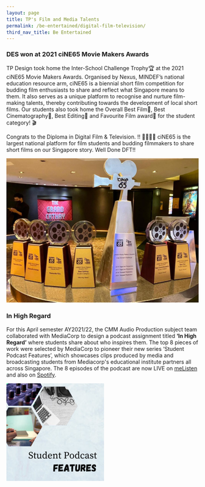 ```yaml
---
layout: page
title: TP's Film and Media Talents
permalink: /be-entertained/digital-film-television/
third_nav_title: Be Entertained
---
```

### DES won at 2021 ciNE65 Movie Makers Awards
TP Design took home the Inter-School Challenge Trophy🏆  at the 2021 ciNE65 Movie Makers Awards. Organised by Nexus, MINDEF’s national education resource arm, ciNE65 is a biennial short film competition for budding film enthusiasts to share and reflect what Singapore means to them. It also serves as a unique platform to recognise and nurture film-making talents, thereby contributing towards the development of local short films. Our students also took home the Overall Best Film🏅, Best Cinematography🏅, Best Editing🏅 and Favourite Film award🏅 for the student category! ⁣🎬

Congrats to the Diploma in Digital Film & Television. !! 👏👏👏🏼  ciNE65 is the largest national platform for film students and budding filmmakers to share short films on our Singapore story. Well Done DFT!!

![2021 ciNE65 Movie Makers Awards](/images/ciNE65_Movie_Makers_Awards.png)

### In High Regard
For this April semester AY2021/22, the CMM Audio Production subject team collaborated with MediaCorp to design a podcast assignment titled **‘In High Regard’** where students share about who inspires them.
The top 8 pieces of work were selected by MediaCorp to pioneer their new series ‘Student Podcast Features’, which showcases clips produced by media and broadcasting students from Mediacorp's educational institute partners all across Singapore.
The 8 episodes of the podcast are now LIVE on [meListen](https://bit.ly/CMMonMeListen) and also on [Spotify](https://bit.ly/CMMonSpotify).

![Alt text for image on Isomer site](/images/BeEntertained-CMMpodcast.jpg)